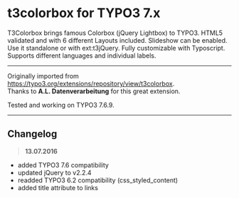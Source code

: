 # t3colorbox for TYPO3 7.x
T3Colorbox brings famous Colorbox (jQuery Lightbox) to TYPO3. HTML5 validated and with 6 different Layouts included. Slideshow can be enabled. Use it standalone or with ext:t3jQuery. Fully customizable with Typoscript. Supports different languages and individual labels.

---

Originally imported from https://typo3.org/extensions/repository/view/t3colorbox.  
Thanks to **A.L. Datenverarbeitung** for this great extension.

Tested and working on TYPO3 7.6.9.

---

## Changelog
> **13.07.2016**  
- added TYPO3 7.6 compatibility
- updated jQuery to v2.2.4
- readded TYPO3 6.2 compatibility (css_styled_content)
- added title attribute to links
